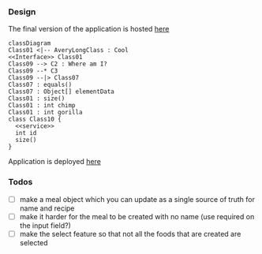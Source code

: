 ### Design

The final version of the application is hosted [here](http://sofiadiet3-20221011000506-hostingbucket-dev.s3-website.eu-west-2.amazonaws.com/diet)

```mermaid
classDiagram
Class01 <|-- AveryLongClass : Cool
<<Interface>> Class01
Class09 --> C2 : Where am I?
Class09 --* C3
Class09 --|> Class07
Class07 : equals()
Class07 : Object[] elementData
Class01 : size()
Class01 : int chimp
Class01 : int gorilla
class Class10 {
  <<service>>
  int id
  size()
}
```

Application is deployed [here](http://sofiadiet3-20221011000506-hostingbucket-dev.s3-website.eu-west-2.amazonaws.com)

### Todos

- [ ] make a meal object which you can update as a single source of truth for name and recipe
- [ ] make it harder for the meal to be created with no name (use required on the input field?)
- [ ] make the select feature so that not all the foods that are created are selected
